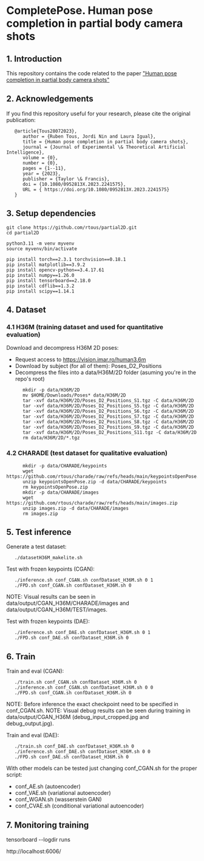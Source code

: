 # CompletePose. Human pose completion in partial body camera shots

## 1. Introduction

This repository contains the code related to the paper ["Human pose completion in partial body camera shots"](https://upcommons.upc.edu/bitstream/handle/2117/394207/main.pdf;jsessionid=F7BEA81F9053C26DE28BE39BCAD8FAF5?sequence=1)

## 2. Acknowledgements

If you find this repository useful for your research, please cite the original publication:
```
   @article{Tous28072023},
      author = {Ruben Tous, Jordi Nin and Laura Igual},
      title = {Human pose completion in partial body camera shots},
      journal = {Journal of Experimental \& Theoretical Artificial Intelligence},
      volume = {0},
      number = {0},
      pages = {1--11},
      year = {2023},
      publisher = {Taylor \& Francis},
      doi = {10.1080/0952813X.2023.2241575},
      URL = { https://doi.org/10.1080/0952813X.2023.2241575}
   }
```

## 3. Setup dependencies
```
git clone https://github.com/rtous/partial2D.git
cd partial2D

python3.11 -m venv myvenv
source myvenv/bin/activate

pip install torch==2.3.1 torchvision==0.18.1
pip install matplotlib==3.9.2
pip install opencv-python==3.4.17.61
pip install numpy==1.26.0
pip install tensorboard==2.18.0
pip install cdflib==1.3.2
pip install scipy==1.14.1
```
## 4. Dataset

### 4.1 H36M (training dataset and used for quantitative evaluation)

Download and decompress H36M 2D poses:

   - Request access to https://vision.imar.ro/human3.6m
   - Download by subject (for all of them): Poses_D2_Positions
   - Decompress the files into a data/H36M/2D folder (asuming you're in the repo's root)
```
      mkdir -p data/H36M/2D
      mv $HOME/Downloads/Poses* data/H36M/2D
      tar -xvf data/H36M/2D/Poses_D2_Positions_S1.tgz -C data/H36M/2D
      tar -xvf data/H36M/2D/Poses_D2_Positions_S5.tgz -C data/H36M/2D
      tar -xvf data/H36M/2D/Poses_D2_Positions_S6.tgz -C data/H36M/2D
      tar -xvf data/H36M/2D/Poses_D2_Positions_S7.tgz -C data/H36M/2D
      tar -xvf data/H36M/2D/Poses_D2_Positions_S8.tgz -C data/H36M/2D
      tar -xvf data/H36M/2D/Poses_D2_Positions_S9.tgz -C data/H36M/2D
      tar -xvf data/H36M/2D/Poses_D2_Positions_S11.tgz -C data/H36M/2D
      rm data/H36M/2D/*.tgz
```

### 4.2 CHARADE (test dataset for qualitative evaluation)

```
      mkdir -p data/CHARADE/keypoints
      wget https://github.com/rtous/charade/raw/refs/heads/main/keypointsOpenPose.zip
      unzip keypointsOpenPose.zip -d data/CHARADE/keypoints  
      rm keypointsOpenPose.zip
      mkdir -p data/CHARADE/images
      wget https://github.com/rtous/charade/raw/refs/heads/main/images.zip
      unzip images.zip -d data/CHARADE/images  
      rm images.zip
```

## 5. Test inference

Generate a test dataset:
```
   ./datasetH36M_makelite.sh
```

Test with frozen keypoints (CGAN):

```
   ./inference.sh conf_CGAN.sh confDataset_H36M.sh 0 1
   ./FPD.sh conf_CGAN.sh confDataset_H36M.sh 0
```
NOTE: Visual results can be seen in data/output/CGAN_H36M/CHARADE/images and data/output/CGAN_H36M/TEST/images.

Test with frozen keypoints (DAE):

```
   ./inference.sh conf_DAE.sh confDataset_H36M.sh 0 1
   ./FPD.sh conf_DAE.sh confDataset_H36M.sh 0
```

## 6. Train

Train and eval (CGAN):
```
   ./train.sh conf_CGAN.sh confDataset_H36M.sh 0 
   ./inference.sh conf_CGAN.sh confDataset_H36M.sh 0 0
   ./FPD.sh conf_CGAN.sh confDataset_H36M.sh 0
```
NOTE: Before inference the exact checkpoint need to be specified in conf_CGAN.sh.
NOTE: Visual debug results can be seen during training in data/output/CGAN_H36M (debug_input_cropped.jpg and debug_output.jpg).

Train and eval (DAE):
```
   ./train.sh conf_DAE.sh confDataset_H36M.sh 0 
   ./inference.sh conf_DAE.sh confDataset_H36M.sh 0 0
   ./FPD.sh conf_DAE.sh confDataset_H36M.sh 0
```

With other models can be tested just changing conf_CGAN.sh for the proper script:

- conf_AE.sh (autoencoder)
- conf_VAE.sh (variational autoencoder)
- conf_WGAN.sh (wasserstein GAN)
- conf_CVAE.sh (conditional variational autoencoder)

## 7. Monitoring training

tensorboard --logdir runs

http://localhost:6006/
